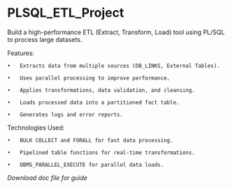 # PLSQL_ETL_Project
Build a high-performance ETL (Extract, Transform, Load)  tool using PL/SQL to process large datasets.

Features:

	•	Extracts data from multiple sources (DB_LINKS, External Tables).
 
	•	Uses parallel processing to improve performance.
 
	•	Applies transformations, data validation, and cleansing.
 
	•	Loads processed data into a partitioned fact table.
 
	•	Generates logs and error reports.

Technologies Used:

	•	BULK COLLECT and FORALL for fast data processing.
 
	•	Pipelined table functions for real-time transformations.
 
	•	DBMS_PARALLEL_EXECUTE for parallel data loads.
 
*Download doc file for guide*
